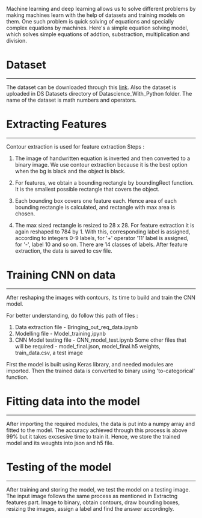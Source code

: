 Machine learning and deep learning allows us to solve different problems by making machines learn with the help of datasets and training models on them. One such problem is quick solving of equations and specially complex equations by machines. Here's a simple equation solving model, which solves simple equations of addtion, substraction, multiplication and division.

# Dataset
***
The dataset can be downloaded through this [link](https://www.kaggle.com/xainano/handwrittenmathsymbols). Also the dataset is uploaded in DS Datasets directory of Datascience_With_Python folder. The name of the dataset is math numbers and operators.

# Extracting Features
***
Contour extraction is used for feature extraction
Steps :
1. The image of handwritten equation is inverted  and then converted to a binary image. 
We use contour extraction because it is the best option when the bg is black and the object is black.

2. For features, we obtain a bounding rectangle by boundingRect function. It is the smallest possible rectangle that covers the object.

3. Each bounding box covers one feature each. Hence area of each bounding rectangle is calculated, and rectangle with max area is chosen.

4. The max sized rectangle is resized to 28 x 28. For feature extraction it is again reshaped to 784 by 1. With this, corresponding label is assigned, according to integers 0-9 labels, for '+' operator '11' label is assigned, for '-', label 10 and so on.
There are 14 classes of labels.
After feature extraction, the data is saved to csv file.

# Training CNN on data
***
After reshaping the images with contours, its time to build and train the CNN model.

For better understanding, do follow this path of files :
1. Data extraction file - Bringing_out_req_data.ipynb
2. Modelling file - Model_training,ipynb
3. CNN Model testing file - CNN_model_test.ipynb
Some other files that will be required - model_final.json, model_final.h5 weights, train_data.csv, a test image

First the model is built using Keras library, and needed modules are imported. Then the trained data is converted to binary using 'to-categorical' function.

# Fitting data into the model
***
After importing the required modules, the data is put into a numpy array and fitted to the model. 
The accuracy achieved through this process is above 99% but it takes excsesive time to train it. Hence, we store the trained model and its weughts into json and h5 file. 

# Testing of the model 
***
After training and storing the model, we test the model on a testing image. The input image follows the same process as mentioned in Extractng features part. Image to binary, obtain contours, draw bounding boxes, resizing the images, assign a label and find the answer accordingly.
